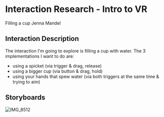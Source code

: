 # Interaction Research - Intro to VR
Filling a cup
Jenna Mandel

## Interaction Description
The interaction I'm going to explore is filling a cup with water. The 3 implementations I want to do are:
- using a spicket (via trigger & drag, release)
- using a bigger cup (via button & drag, hold)
- using your hands that spew water (via both triggers at the same time & trying to aim)

## Storyboards

![IMG_8512](https://github.com/user-attachments/assets/364ddd7a-34da-45b1-82eb-1f238e920e13)
